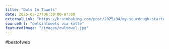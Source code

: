 ```yaml
---
title: "Owls In Towels"
date: 2025-05-27T06:30:00-07:00
externalLink: "https://brainbaking.com/post/2025/04/my-sourdough-starter-has-twins/"
sourceUrl: "owlsintowels via kotte"
featuredImage: "/images/owltowel.jpg"
---
```


#bestofweb